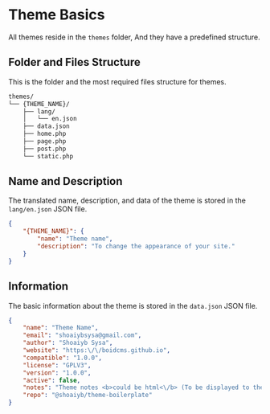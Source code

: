 # Theme Basics
All themes reside in the `themes` folder, And they have a predefined structure.


## Folder and Files Structure
This is the folder and the most required files structure for themes.

```bash
themes/
└── {THEME_NAME}/
    ├── lang/
    │   └── en.json
    ├── data.json
    ├── home.php
    ├── page.php
    ├── post.php
    └── static.php
```

## Name and Description
The translated name, description, and data of the theme is stored in the `lang/en.json` JSON file.

```json
{
    "{THEME_NAME}": {
        "name": "Theme name",
        "description": "To change the appearance of your site."
    }
}
```

## Information
The basic information about the theme is stored in the `data.json` JSON file.

```json
{
    "name": "Theme Name",
    "email": "shoaiybsysa@gmail.com",
    "author": "Shoaiyb Sysa",
    "website": "https:\/\/boidcms.github.io",
    "compatible": "1.0.0",
    "license": "GPLV3",
    "version": "1.0.0",
    "active": false,
    "notes": "Theme notes <b>could be html<\/b> (To be displayed to the admin)",
    "repo": "@shoaiyb/theme-boilerplate"
}
```



